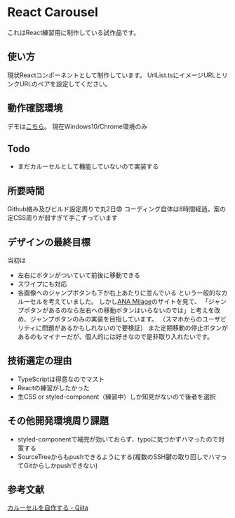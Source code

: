# React Carousel

これはReact練習用に制作している試作品です。

## 使い方
現状Reactコンポーネントとして制作しています。
UrlList.tsにイメージURLとリンクURLのペアを設定してください。

## 動作確認環境
デモは[こちら](https://kaminoryo.github.io/react-carousel/dist/)。
現在Windows10/Chrome環境のみ

## Todo
- まだカルーセルとして機能していないので実装する

## 所要時間
Github絡み及びビルド設定周りで丸2日😨
コーディング自体は8時間経過。案の定CSS周りが弱すぎて手こずっています

## デザインの最終目標
当初は
- 左右にボタンがついていて前後に移動できる
- スワイプにも対応
- 各画像へのジャンプボタンも下か右上あたりに並んでいる
という一般的なカルーセルを考えていました。
しかし[ANA Milage](https://www.ana.co.jp/ja/jp/domtour/)のサイトを見て、
「ジャンプボタンがあるのなら左右への移動ボタンはいらないのでは」と考えを改め、ジャンプボタンのみの実装を目指しています。
（スマホからのユーザビリティに問題があるかもしれないので要検証）
また定期移動の停止ボタンがあるのもマイナーだが、個人的には好きなので是非取り入れたいです。

## 技術選定の理由
- TypeScriptは得意なのでマスト
- Reactの練習がしたかった
- 生CSS or styled-component（練習中）しか知見がないので後者を選択

## その他開発環境周り課題
- styled-componentで補完が効いておらず、typoに気づかずハマったので対策する
- SourceTreeからもpushできるようにする(複数のSSH鍵の取り回しでハマってGitからしかpushできない)

## 参考文献
[カルーセルを自作する - Qiita](https://qiita.com/wintyo/items/a37a197f69aa205297a5)